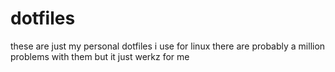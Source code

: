 # dotfiles
these are just my personal dotfiles i use for linux
there are probably a million problems with them
but it just werkz for me
